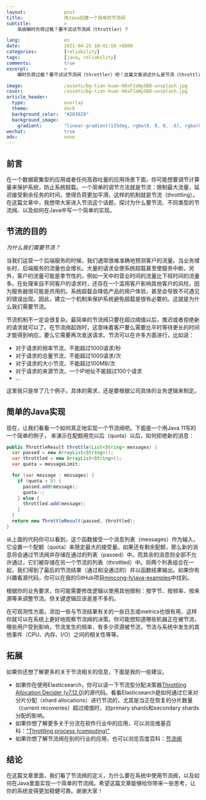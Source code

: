 ```yaml
---
layout:              post
title:               用Java创建一个简单的节流阀
subtitle:            >
    系统瞬时负荷过载？要不试试节流阀（throttler）？

lang:                en
date:                2021-04-25 10:41:58 +0800
categories:          [reliability]
tags:                [java, reliability]
comments:            true
excerpt:             >
    瞬时负荷过载？要不试试节流阀（throttler）吧！这篇文章讲述什么是节流（throttling）以及如何用Java创建一个简单的节流阀。

image:               /assets/bg-tian-kuan-9AxFJaNySB8-unsplash.jpg
cover:               /assets/bg-tian-kuan-9AxFJaNySB8-unsplash.jpg
article_header:
  type:              overlay
  theme:             dark
  background_color:  "#203028"
  background_image:
    gradient:        "linear-gradient(135deg, rgba(0, 0, 0, .6), rgba(0, 0, 0, .4))"
wechat:              true
ads:                 none
---
```


## 前言

在一个数据密集型的应用或者任何高吞吐量的应用场景下面，你可能想要调节计算量来保护系统，防止系统超载。一个简单的调节方法就是节流：限制最大流量，延迟接受剩余任务的时间，使得负荷更加平滑。这样的机制就是节流（throttling）。在这篇文章中，我想带大家进入节流这个话题，探讨为什么要节流、不同类型的节流阀、以及如何在Java中写一个简单的实现。

## 节流的目的

_为什么我们需要节流？_

当我们运营一个后端服务的时候，我们通常很难准确地预测客户的流量。当业务增长时，后端服务的流量也会增长。大量的请求会使系统超载甚至使服务中断。另外，客户的流量可能是季节性的，例如一天中的营业时间的流量比下班时间的流量多。在处理来自不同客户的请求时，还存在一个滥用客户影响其他客户的风险，因为服务器很可能是共用的。系统超载会降低产品的用户体验，甚至会导致不可遇见的错误出现。因此，建立一个机制来保护系统避免超载是很有必要的。这就是为什么我们需要节流。

节流机制不一定会很复杂。最简单的节流阀只要在超过阈值以后，推迟或者拒绝新的请求就可以了。在节流阀起效时，这意味着客户要么需要比平时等待更长的时间才能得到响应，要么它需要再次发送请求。节流可以在许多方面进行，比如说：

* 对于请求的频率节流，不能超过1000请求/秒
* 对于请求的总量节流，不能超过1000请求/次
* 对于请求的大小节流，不能超过100MB/次
* 对于请求的来源节流，一个IP地址不能超过100个请求
* ...

这里我只是举了几个例子。具体的需求，还是要根据公司具体的业务逻辑来制定。

## 简单的Java实现

现在，让我们看看一个如何真正地实现一个节流阀吧。下面是一个用Java 11写的一个简单的例子， 来演示在配额用完以后（quota）以后，如何拒绝新的消息：

```java
public ThrottleResult throttle(List<String> messages) {
  var passed = new ArrayList<String>();
  var throttled = new ArrayList<String>();
  var quota = messageLimit;

  for (var message : messages) {
    if (quota > 0) {
      passed.add(message);
      quota--;
    } else {
      throttled.add(message);
    }
  }
  return new ThrottleResult(passed, throttled);
}
```

从上面的代码你可以看到，这个函数接受一个消息列表（messages）作为输入，它设置一个配额（quota）来限定最大的接受量。如果还有剩余配额，那么新的消息将会通过节流阀并存储在通过的列表（passed）中。而其余的消息则全部不允许通过，它们被存储在另一个节流的列表（throttled）中。将两个列表组合在一起，我们得到了最后的节流结果（通过和没通过的）并以函数结果输出。如果你有兴趣看源代码，你可以在我的GitHub项目[mincong-h/java-examples](https://github.com/mincong-h/java-examples/blob/blog/throttler/reliability/src/main/java/io/mincong/reliability/Throttler.java)中找到。

根据你的业务要求，你可能需要修改逻辑以使用其他限制：按字节、按频率、按来源等来调整节流。但关键逻辑应该是差不多的。

在可观测性方面，添加一些与节流结果有关的一些日志或metrics也很有用，这样你就可以在系统上更好地观察节流阀的决策。你可能想知道哪些机器正在被节流，哪些用户受到影响，节流发生的频率，有多少资源被节流，节流与系统中发生的其他事件（CPU、内存、I/O）之间的相关性等等。

## 拓展

如果你还想了解更多的关于节流相关的信息，下面是我的一些建议。

* 如果你在使用Elasticsearch，你可以读一下节流型分配决策器[Throttling Allocation Decider (v7.12.0)](https://github.com/elastic/elasticsearch/blob/v7.12.0/server/src/main/java/org/elasticsearch/cluster/routing/allocation/decider/ThrottlingAllocationDecider.java)的源代码。看看Elasticsearch是如何通过它来对分片分配（shard allocations）进行节流的，尤其是当正在恢复的分片数量（current recoveries）超过阈值时，对primary shards和secondary shards分配的影响。
* 如果你想了解更多关于分流在软件行业中的应用，可以浏览维基百科：["Throttling process (computing)"](https://en.wikipedia.org/wiki/Throttling_process_%28computing%29)
* 如果你想了解节流阀在别的行业的应用，也可以浏览百度百科：[节流阀](https://baike.baidu.com/item/%E8%8A%82%E6%B5%81%E9%98%80)

## 结论

在这篇文章里面，我们看了节流阀的定义，为什么要在系统中使用节流阀，以及如何在Java里面实现一个简单的节流阀。希望这篇文章能够给你带来一些思考，让你的系统变得更加稳健可靠。谢谢大家！
